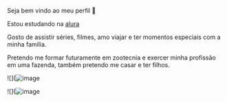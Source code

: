 Seja bem vindo ao meu perfil 💙

Estou estudando na [alura](https://cursos.alura.com.br/loginForm?logout)

Gosto de assistir séries, filmes, amo viajar e ter momentos especiais com a minha família.

Pretendo me formar futuramente em zootecnia e exercer minha profissão em uma fazenda, também pretendo me casar e ter filhos.


![](![image](https://github.com/user-attachments/assets/0cf07f02-774f-4de4-ba38-5eced921bed8)


![](![image](https://github.com/user-attachments/assets/2ec34c3b-f90d-4f2f-8f78-3b7c9030cdb6)
